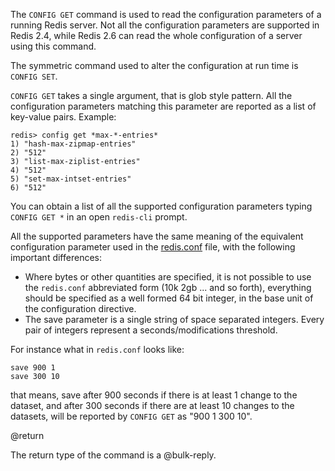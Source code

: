 The `CONFIG GET` command is used to read the configuration parameters of a
running Redis server. Not all the configuration parameters are supported in
Redis 2.4, while Redis 2.6 can read the whole configuration of a server using
this command.

The symmetric command used to alter the configuration at run time is `CONFIG
SET`.

`CONFIG GET` takes a single argument, that is glob style pattern. All the
configuration parameters matching this parameter are reported as a list of
key-value pairs. Example:

    redis> config get *max-*-entries*
    1) "hash-max-zipmap-entries"
    2) "512"
    3) "list-max-ziplist-entries"
    4) "512"
    5) "set-max-intset-entries"
    6) "512"

You can obtain a list of all the supported configuration parameters typing
`CONFIG GET *` in an open `redis-cli` prompt.

All the supported parameters have the same meaning of the equivalent
configuration parameter used in the [redis.conf][hgcarr22rc] file, with the
following important differences:

[hgcarr22rc]: http://github.com/antirez/redis/raw/2.2/redis.conf

* Where bytes or other quantities are specified, it is not possible to use
  the `redis.conf` abbreviated form (10k 2gb ... and so forth), everything
  should be specified as a well formed 64 bit integer, in the base unit of the
  configuration directive.
* The save parameter is a single string of space separated integers. Every pair
  of integers represent a seconds/modifications threshold.

For instance what in `redis.conf` looks like:

    save 900 1
    save 300 10

that means, save after 900 seconds if there is at least 1 change to the dataset,
and after 300 seconds if there are at least 10 changes to the datasets, will be
reported by `CONFIG GET` as "900 1 300 10".

@return

The return type of the command is a @bulk-reply.
